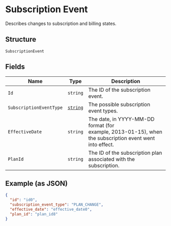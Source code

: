 
# Subscription Event

Describes changes to subscription and billing states.

## Structure

`SubscriptionEvent`

## Fields

| Name | Type | Description |
|  --- | --- | --- |
| `Id` | `string` | The ID of the subscription event. |
| `SubscriptionEventType` | [`string`](/doc/models/subscription-event-subscription-event-type.md) | The possible subscription event types. |
| `EffectiveDate` | `string` | The date, in YYYY-MM-DD format (for<br>example, 2013-01-15), when the subscription event went into effect. |
| `PlanId` | `string` | The ID of the subscription plan associated with the subscription. |

## Example (as JSON)

```json
{
  "id": "id0",
  "subscription_event_type": "PLAN_CHANGE",
  "effective_date": "effective_date0",
  "plan_id": "plan_id8"
}
```

